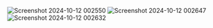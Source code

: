 ![Screenshot 2024-10-12 002550](https://github.com/user-attachments/assets/a29301c1-30b9-459f-a9c4-661fb33292ce)
![Screenshot 2024-10-12 002647](https://github.com/user-attachments/assets/1979d0f8-1742-46cc-abac-20b19466bd4a)
![Screenshot 2024-10-12 002632](https://github.com/user-attachments/assets/3a9b4ace-bfa4-40da-b6bb-8a796145ee64)
